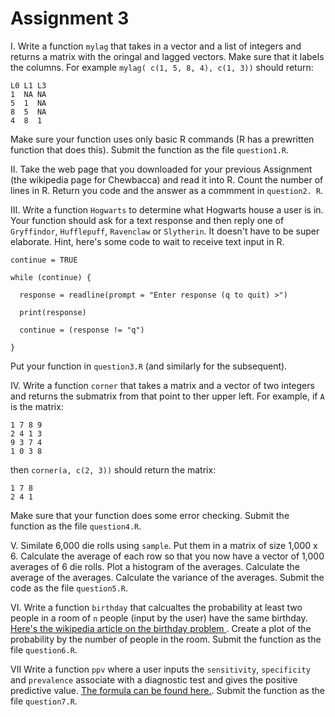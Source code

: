 # Assignment 3

I. Write a function `mylag` that takes in a vector and a list of integers and returns a matrix with the oringal and lagged vectors. Make sure that it labels the columns. For example `mylag( c(1, 5, 8, 4), c(1, 3))` should return:
```
L0 L1 L3
1  NA NA
5  1  NA
8  5  NA
4  8  1
```
Make sure your function uses only basic R commands (R has a prewritten function that does this). Submit the function as the file `question1.R`.

II. Take the web page that you downloaded for your previous Assignment (the wikipedia page for Chewbacca) and read it into R. Count the number of lines in R. Return you code and the answer as a commment in `question2. R`. 

III. Write a function `Hogwarts` to determine what Hogwarts house a user is in. Your function should ask for a text response and then reply one of `Gryffindor`, `Hufflepuff`, `Ravenclaw` or `Slytherin`. It doesn't have to be super elaborate. Hint, here's some code to wait to receive text input in R. 
```
continue = TRUE

while (continue) {

  response = readline(prompt = "Enter response (q to quit) >")
  
  print(response)
  
  continue = (response != "q")
  
}
```
Put your function in `question3.R` (and similarly for the subsequent).

IV. Write a function `corner` that takes a matrix and a vector of two integers and returns the submatrix from that point to ther upper left. For example, if `A` is the matrix:
```
1 7 8 9
2 4 1 3
9 3 7 4
1 0 3 8
```
then `corner(a, c(2, 3))` should return the matrix:
```
1 7 8
2 4 1
```
Make sure that your function does some error checking. Submit the function as the file `question4.R`.

V. Similate 6,000 die rolls using `sample`. Put them in a matrix of size 1,000 x 6. Calculate the average of each row so that you now have a vector of 1,000 averages of 6 die rolls. Plot a histogram of the averages. Calculate the average of the averages. Calculate the variance of the averages. Submit the code as the file `question5.R`.

VI. Write a function `birthday` that calcualtes the probability at least two people in a room of `n` people (input by the user) have the same birthday. [Here's the wikipedia article on the birthday problem ](https://en.wikipedia.org/wiki/Birthday_problem). Create a plot of the probability by the number of people in the room. Submit the function as the file `question6.R`.

VII Write a function `ppv` where a user inputs the `sensitivity`, `specificity` and `prevalence` associate with a diagnostic test and gives the positive predictive value. [The formula can be found here.](https://en.wikipedia.org/wiki/Positive_and_negative_predictive_values). Submit the function as the file `question7.R`.
